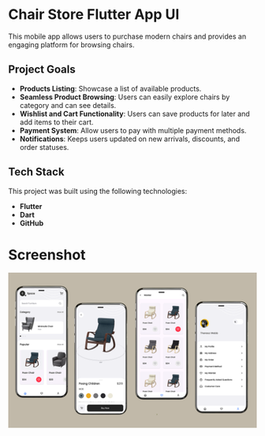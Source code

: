 # Chair Store Flutter App UI

This mobile app allows users to purchase modern chairs and provides an engaging platform for browsing chairs.

## Project Goals

- **Products Listing**: Showcase a list of available products.
- **Seamless Product Browsing**: Users can easily explore chairs by category and can see details.
- **Wishlist and Cart Functionality**: Users can save products for later and add items to their cart.
- **Payment System**: Allow users to pay with multiple payment methods.
- **Notifications**: Keeps users updated on new arrivals, discounts, and order statuses.

## Tech Stack

This project was built using the following technologies:

- **Flutter**
- **Dart**
- **GitHub**

# Screenshot

 <img src="https://github.com/AliAtherAyyubi/Chair-Store-Flutter-App/blob/main/Screenshots/chair%20store%20app.png" alt="Screenshot 1"/> 





